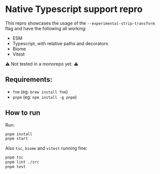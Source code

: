 # Native Typescript support repro

This repro showcases the usage of the `--experimental-strip-transform` flag and have the following all working:
- ESM
- Typescript, with relative paths and decorators
- Biome
- Vitest

⚠️ Not tested in a monorepo yet. ⚠️

## Requirements:
- `fnm` (eg: `brew install fnm`)
- `pnpm` (eg: `npm install -g pnpm`)

## How to run

Run:
```sh
pnpm install
pnpm start
```

Also `tsc`, `biome` and `vitest` running fine:
```sh
pnpm tsc
pnpm lint ./src
pnpm test
```
